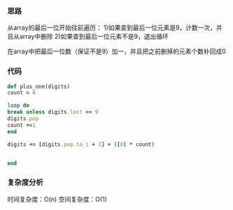 ### 思路
从array的最后一位开始往前遍历：
1)如果查到最后一位元素是9，计数一次，并且从array中删除
2)如果查到最后一位元素不是9，退出循环

在array中把最后一位数（保证不是9）加一，并且把之前删掉的元素个数补回成0

### 代码
 ``` Ruby
def plus_one(digits)
 count = 0 

 loop do 
 break unless digits.last == 9
 digits.pop
 count +=1
 end 

digits += [digits.pop.to_i + 1] + ([0] * count)

 
end
```
### 复杂度分析
时间复杂度：O(n)
空间复杂度：O(1)

 